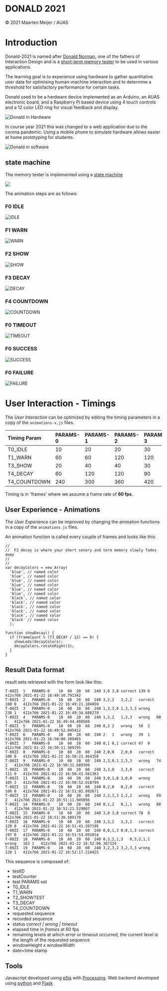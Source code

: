 # DONALD 2021

&copy; 2021 Maarten Meijer / AUAS

# Introduction

Donald-2021 is named after [Donald Norman](https://en.wikipedia.org/wiki/Don_Norman), one of the fathers of Interaction Design and is a [short-term memory tester](https://en.wikipedia.org/wiki/Short-term_memory) to be used in various applications.

The learning goal is to experience using hardware to gather quantitative user data for optimising human-machine interaction and to determine a threshold for satisfactory performance for certain tasks.

Donald used to be a hardware device implemented as an Arduino, an AUAS electronic board, and a Raspberry Pi based device using 4 touch controls and a 12 color LED ring for visual feedback and display.

![Donald in Hardware](docs/donald_hw_2.jpg)

In course year 2021 this was changed to a web application due to the corona pandemic. Using a mobile phone to simulate hardware allows easier at home prototyping for students.

![Donald in software](docs/handheld-donald_2.jpg)


## state machine

The memory tester is implemented using a [state machine](https://en.wikipedia.org/wiki/Finite-state_machine)

![](docs/test.png)

The animation steps are as follows:

### F0 IDLE
![IDLE](docs/F0_2.png)

### F1 WARN
![WARN](docs/F1_2.png)

### F2 SHOW
![SHOW](docs/F2_2.png)

### F3 DECAY
![DECAY](docs/F3_2.png)

### F4 COUNTDOWN
![COUNTDOWN](docs/F4_2.png)

### F0 TIMEOUT
![TIMEOUT](docs/F5_2.png)

### F0 SUCCESS
![SUCCESS](docs/F6_2.png)

### F0 FAILURE
![FAILURE](docs/F7_2.png)

# User Interaction - Timings


The _User Interaction_ can be optimized by editing the timing parameters in a copy of the `animations-x.js` files.

| Timing Param | PARAMS-0 | PARAMS-1 | PARAMS-2 | PARAMS-3 | PARAMS-4 |
| :----------- | :------- | :------- | :------- | :------- | :------- |
| T0_IDLE      | 10       | 20       | 20       | 30       | 30       |
| T1_WARN      | 60       | 60       | 120      | 120      | 180      |
| T3_SHOW      | 20       | 40       | 40       | 30       | 30       |
| T4_DECAY     | 60       | 120      | 120      | 90       | 180      |
| T4_COUNTDOWN | 240      | 300      | 360      | 420      | 420      |

Timing is in 'frames' where we assume a frame rate of **60 fps**.

## User Experience - Animations

The _User Experience_ can be improved by changing the animation functions in a copy of the `animations.js` files.

An animation function is called every couple of frames and looks like this:

```
//
//  F3 decay is where your short senory and term memory slowly fades away
//
//
var decayColors = new Array(
  'blue', // named color
  'blue', // named color
  'blue', // named color
  'blue', // named color
  'blue', // named color
  'blue', // named color
  'black', // named color
  'black', // named color
  'black', // named color
  'black', // named color
  'black', // named color
  'black' // named color
  );

function showDecay() {
  if (frameCount % (T3_DECAY / 12) == 0) {
    showLeds(decayColors);
    decayColors.rotateRight(3);
  }
}
```

## Result Data format

result sets retrieved with the form look like this:

```
T-00ZI	1	PARAMS-0	10	60	20	60	240	3,0	3,0	correct	139	0	412x766	2021-01-22 16:49:10.791342
T-00ZI	2	PARAMS-0	10	60	20	60	240	3,2,2	3,2,2	correct	100	0	412x766	2021-01-22 16:49:21.104859
T-00ZI	3	PARAMS-0	10	60	20	60	240	1,3,3,0	1,3,3,3	wrong	238	1	412x766	2021-01-22 16:49:34.688279
T-00ZI	4	PARAMS-0	10	60	20	60	240	1,3,2	1,3,3	wrong	80	1	412x766	2021-01-22 16:49:44.488560
T-00ZI	5	PARAMS-0	10	60	20	60	240	0,2	2	wrong	50	2	412x766	2021-01-22 16:49:52.845412
T-00ZI	6	PARAMS-0	10	60	20	60	240	2	1	wrong	39	1	412x766	2021-01-22 16:50:00.389465
T-00ZI	7	PARAMS-0	10	60	20	60	240	0,1	0,1	correct	67	0	412x766	2021-01-22 16:50:11.589195
T-00ZI	8	PARAMS-0	10	60	20	60	240	2,0,0	2,0,0	correct	100	0	412x766	2021-01-22 16:50:21.464358
T-00ZI	9	PARAMS-0	10	60	20	60	240	2,3,0,1	2,3,3	wrong	74	2	412x766	2021-01-22 16:50:31.689789
T-00ZI	10	PARAMS-0	10	60	20	60	240	3,3,0	3,3,0	correct	111	0	412x766	2021-01-22 16:50:41.561363
T-00ZI	11	PARAMS-0	10	60	20	60	240	3,0,1,0	3,0,0	wrong	105	2	412x766	2021-01-22 16:50:52.018799
T-00ZI	12	PARAMS-0	10	60	20	60	240	0,2,0	0,2,0	correct	108	0	412x766	2021-01-22 16:51:02.092671
T-00ZI	13	PARAMS-0	10	60	20	60	240	2,2,3,3	2,2,2	wrong	69	2	412x766	2021-01-22 16:51:11.945056
T-00ZI	14	PARAMS-0	10	60	20	60	240	0,1,2	0,1,1	wrong	80	1	412x766	2021-01-22 16:51:21.529807
T-00ZI	15	PARAMS-0	10	60	20	60	240	3,0	3,0	correct	78	0	412x766	2021-01-22 16:51:30.589170
T-00ZI	16	PARAMS-0	10	60	20	60	240	3,3,2	3,3,2	correct	129	0	412x766	2021-01-22 16:51:41.207195
T-00ZI	17	PARAMS-0	10	60	20	60	240	0,0,1,3	0,0,1,3	correct	197	0	412x766	2021-01-22 16:51:53.891014
T-00ZI	18	PARAMS-0	10	60	20	60	240	0,3,2,1,3	0,3,2,1,1	wrong	163	1	412x766	2021-01-22 16:52:06.367124
T-00ZI	19	PARAMS-0	10	60	20	60	240	3,2,3,2	3,2,3,3	wrong	120	1	412x766	2021-01-22 16:52:17.210425
```

This sequence is composed of:
 - testID
 -  testCounter
 - test PARAMS set
 - T0_IDLE
 - T1_WARN
 - T2_SHOWTEST
 - T3_DECAY
 - T4_COUNTDOWN
 - requested sequence
 - recorded sequence
 - status _correct | wrong | timeout_
 - elapsed time in _frames_ at 60 fps
 - remaining levels at which error or timeout occurred, the current level is the length of the requested sequence
 - windowHeight x windowWidth
 - date+time stamp

## Tools

Javascript developed using [p5js](https://p5js.org) with [Processing](https://processing.org).
Web backend developed using [python](https://python.org) and [Flask](https://palletsprojects.com/p/flask/)
